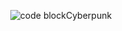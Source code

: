 <div align='center'>
	
![code blockCyberpunk](https://github.com/omarluq/omarluq/assets/84993125/f54e9c84-bd84-4384-aa2a-eff5ced0d872)

</div>





